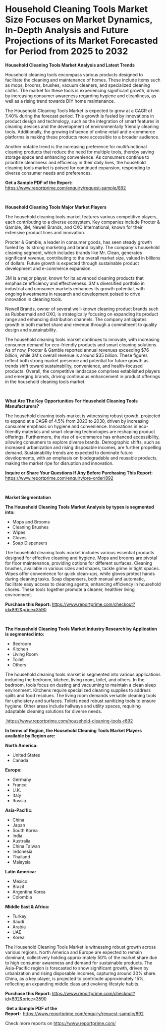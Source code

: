<p><h1>Household Cleaning Tools Market Size Focuses on Market Dynamics, In-Depth Analysis and Future Projections of its Market Forecasted for Period from 2025 to 2032</h1></p><p><strong>Household Cleaning Tools Market Analysis and Latest Trends</strong></p>
<p><p>Household cleaning tools encompass various products designed to facilitate the cleaning and maintenance of homes. These include items such as mops, brooms, brushes, vacuum cleaners, and specialized cleaning cloths. The market for these tools is experiencing significant growth, driven by increasing consumer awareness regarding hygiene and cleanliness, as well as a rising trend towards DIY home maintenance.</p><p>The Household Cleaning Tools Market is expected to grow at a CAGR of 7.40% during the forecast period. This growth is fueled by innovations in product design and technology, such as the integration of smart features in cleaning devices and the development of environmentally friendly cleaning tools. Additionally, the growing influence of online retail and e-commerce platforms is making these products more accessible to a broader audience.</p><p>Another notable trend is the increasing preference for multifunctional cleaning products that reduce the need for multiple tools, thereby saving storage space and enhancing convenience. As consumers continue to prioritize cleanliness and efficiency in their daily lives, the household cleaning tools market is poised for continued expansion, responding to diverse consumer needs and preferences.</p></p>
<p><strong>Get a Sample PDF of the Report:&nbsp;</strong> <a href="https://www.reportprime.com/enquiry/request-sample/892?utm_campaign=3307&utm_medium=2&utm_source=Github&utm_content=ia&utm_term=18032025&utm_id=household-cleaning-tools">https://www.reportprime.com/enquiry/request-sample/892</a></p>
<p>&nbsp;</p>
<p><strong>Household Cleaning Tools Major Market Players</strong></p>
<p><p>The household cleaning tools market features various competitive players, each contributing to a diverse ecosystem. Key companies include Procter & Gamble, 3M, Newell Brands, and OXO International, known for their extensive product lines and innovation.</p><p>Procter & Gamble, a leader in consumer goods, has seen steady growth fueled by its strong marketing and brand loyalty. The company's household cleaning segment, which includes brands like Mr. Clean, generates significant revenue, contributing to the overall market size, valued in billions of dollars. Future growth is expected through sustainable product development and e-commerce expansion.</p><p>3M is a major player, known for its advanced cleaning products that emphasize efficiency and effectiveness. 3M's diversified portfolio in industrial and consumer markets enhances its growth potential, with ongoing investments in research and development poised to drive innovation in cleaning tools.</p><p>Newell Brands, owner of several well-known cleaning product brands such as Rubbermaid and OXO, is strategically focusing on expanding its product range and enhancing distribution channels. The company anticipates growth in both market share and revenue through a commitment to quality design and sustainability.</p><p>The household cleaning tools market continues to innovate, with increasing consumer demand for eco-friendly products and smart cleaning solutions. As of now, Procter & Gamble reported annual revenues exceeding $76 billion, while 3M's overall revenue is around $35 billion. These figures reflect both strong market presence and potential for future growth as trends shift toward sustainability, convenience, and health-focused products. Overall, the competitive landscape comprises established players and emerging brands, driving continuous enhancement in product offerings in the household cleaning tools market.</p></p>
<p>&nbsp;</p>
<p><strong>What Are The Key Opportunities For Household Cleaning Tools Manufacturers?</strong></p>
<p><p>The household cleaning tools market is witnessing robust growth, projected to expand at a CAGR of 4.5% from 2023 to 2030, driven by increasing consumer emphasis on hygiene and convenience. Innovations in eco-friendly materials and smart cleaning technologies are reshaping product offerings. Furthermore, the rise of e-commerce has enhanced accessibility, allowing consumers to explore diverse brands. Demographic shifts, such as increased urbanization and rising disposable incomes, are further propelling demand. Sustainability trends are expected to dominate future developments, with an emphasis on biodegradable and reusable products, making the market ripe for disruption and innovation.</p></p>
<p><strong>Inquire or Share Your Questions If Any Before Purchasing This Report:</strong> <a href="https://www.reportprime.com/enquiry/pre-order/892?utm_campaign=3307&utm_medium=2&utm_source=Github&utm_content=ia&utm_term=18032025&utm_id=household-cleaning-tools">https://www.reportprime.com/enquiry/pre-order/892</a></p>
<p>&nbsp;</p>
<p><strong>Market Segmentation</strong></p>
<p><strong>The Household Cleaning Tools Market Analysis by types is segmented into:</strong></p>
<p><ul><li>Mops and Brooms</li><li>Cleaning Brushes</li><li>Wipes</li><li>Gloves</li><li>Soap Dispensers</li></ul></p>
<p><p>The household cleaning tools market includes various essential products designed for effective cleaning and hygiene. Mops and brooms are pivotal for floor maintenance, providing options for different surfaces. Cleaning brushes, available in various sizes and shapes, tackle grime in tight spaces. Wipes offer convenience for quick clean-ups, while gloves protect hands during cleaning tasks. Soap dispensers, both manual and automatic, facilitate easy access to cleaning agents, enhancing efficiency in household chores. These tools together promote a cleaner, healthier living environment.</p></p>
<p><strong>Purchase this Report:&nbsp;</strong><a href="https://www.reportprime.com/checkout?id=892&price=3590&utm_campaign=3307&utm_medium=2&utm_source=Github&utm_content=ia&utm_term=18032025&utm_id=household-cleaning-tools">https://www.reportprime.com/checkout?id=892&price=3590</a></p>
<p>&nbsp;</p>
<p><strong>The Household Cleaning Tools Market Industry Research by Application is segmented into:</strong></p>
<p><ul><li>Bedroom</li><li>Kitchen</li><li>Living Room</li><li>Toilet</li><li>Others</li></ul></p>
<p><p>The household cleaning tools market is segmented into various applications including the bedroom, kitchen, living room, toilet, and others. In the bedroom, tools focus on dusting and vacuuming to maintain a clean sleep environment. Kitchens require specialized cleaning supplies to address spills and food residues. The living room demands versatile cleaning tools for upholstery and surfaces. Toilets need robust sanitizing tools to ensure hygiene. Other areas include hallways and utility spaces, requiring adaptable cleaning solutions for diverse needs.</p></p>
<p><a href="https://www.reportprime.com/household-cleaning-tools-r892?utm_campaign=3307&utm_medium=2&utm_source=Github&utm_content=ia&utm_term=18032025&utm_id=household-cleaning-tools">&nbsp;https://www.reportprime.com/household-cleaning-tools-r892</a></p>
<p><strong>In terms of Region, the Household Cleaning Tools Market Players available by Region are:</strong></p>
<p>
    <p> <strong> North America: </strong>
        <ul>
            <li>United States</li>
            <li>Canada</li>
        </ul>
        </p> 
    <p> <strong> Europe: </strong>
        <ul>
            <li>Germany</li>
            <li>France</li>
            <li>U.K.</li>
            <li>Italy</li>
            <li>Russia</li>
        </ul>
        </p> 
    <p> <strong> Asia-Pacific: </strong>
        <ul>
            <li>China</li>
            <li>Japan</li>
            <li>South Korea</li>
            <li>India</li>
            <li>Australia</li>
            <li>China Taiwan</li>
            <li>Indonesia</li>
            <li>Thailand</li>
            <li>Malaysia</li>
        </ul>
        </p> 
    <p> <strong> Latin America: </strong>
        <ul>
            <li>Mexico</li>
            <li>Brazil</li>
            <li>Argentina Korea</li>
            <li>Colombia</li>
        </ul>
        </p> 
    <p> <strong> Middle East & Africa: </strong>
        <ul>
            <li>Turkey</li>
            <li>Saudi</li>
            <li>Arabia</li>
            <li>UAE</li>
            <li>Korea</li>
        </ul>
    </p>
    </p>
<p><p>The Household Cleaning Tools Market is witnessing robust growth across various regions. North America and Europe are expected to remain dominant, collectively holding approximately 50% of the market share due to high consumer awareness and demand for sustainable products. The Asia-Pacific region is forecasted to show significant growth, driven by urbanization and rising disposable incomes, capturing around 30% share. China, as a key player, is projected to contribute approximately 15%, reflecting an expanding middle class and evolving lifestyle habits.</p></p>
<p><strong>Purchase this Report: </strong><a href="https://www.reportprime.com/checkout?id=892&price=3590&utm_campaign=3307&utm_medium=2&utm_source=Github&utm_content=ia&utm_term=18032025&utm_id=household-cleaning-tools">https://www.reportprime.com/checkout?id=892&price=3590</a></p>
<p>&nbsp;<strong>Get a Sample PDF of the Report:&nbsp;&nbsp;</strong><a href="https://www.reportprime.com/enquiry/request-sample/892?utm_campaign=3307&utm_medium=2&utm_source=Github&utm_content=ia&utm_term=18032025&utm_id=household-cleaning-tools">https://www.reportprime.com/enquiry/request-sample/892</a></p>
<p><strong></strong></p>
<p>Check more reports on <a href="https://www.reportprime.com/?utm_campaign=3307&utm_medium=2&utm_source=Github&utm_content=ia&utm_term=18032025&utm_id=household-cleaning-tools">https://www.reportprime.com/</a></p>